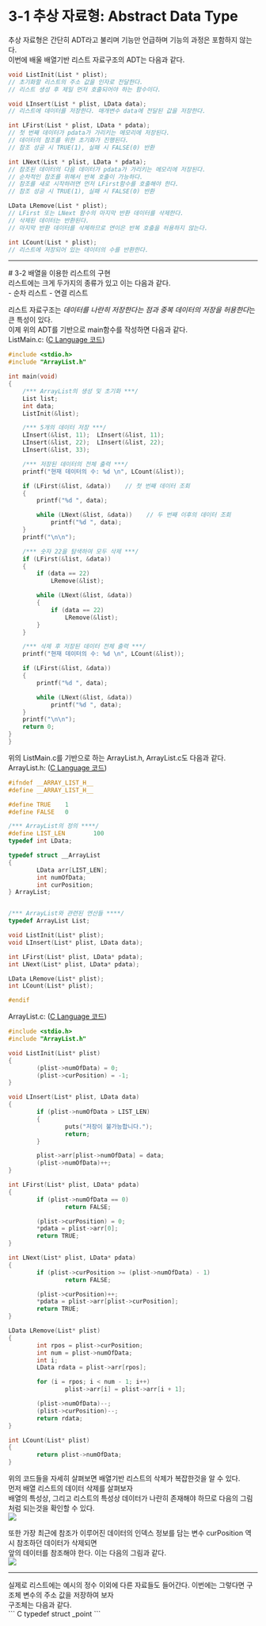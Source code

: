  # 3-1 추상 자료형: Abstract Data Type <br>
      
추상 자료형은 간단히 ADT라고 불리며 기능만 언급하며 기능의 과정은 포함하지 않는다.<br>
이번에 배울 배열기반 리스트 자료구조의 ADT는 다음과 같다.<br>
``` C
void ListInit(List * plist); 
// 초기화할 리스트의 주소 값을 인자로 전달한다.
// 리스트 생성 후 제일 먼저 호출되어야 하는 함수이다.

void LInsert(List * plist, LData data);
// 리스트에 데이터를 저장한다. 매개변수 data에 전달된 값을 저장한다.

int LFirst(List * plist, LData * pdata);
// 첫 번째 데이터가 pdata가 가리키는 메모리에 저장된다.
// 데이터의 참조를 위한 초기화가 진행된다.
// 참조 성공 시 TRUE(1), 실패 시 FALSE(0) 반환

int LNext(List * plist, LData * pdata);
// 참조된 데이터의 다음 데이터가 pdata가 가리키는 메모리에 저장된다.
// 순차적인 참조를 위해서 반복 호출이 가능하다.
// 참조를 새로 시작하려면 먼저 LFirst함수를 호출해야 한다.
// 참조 성공 시 TRUE(1), 실패 시 FALSE(0) 반환

LData LRemove(List * plist);
// LFirst 또는 LNext 함수의 마지막 반환 데이터를 삭제한다.
// 삭제된 데이터는 반환된다.
// 마지막 반환 데이터를 삭제하므로 연이은 반복 호출을 허용하지 않는다.

int LCount(List * plist);
// 리스트에 저장되어 있는 데이터의 수를 반환한다.
```
<hr>
 # 3-2 배열을 이용한 리스트의 구현<br>
리스트에는 크게 두가지의 종류가 있고 이는 다음과 같다. <br>
  - 순차 리스트
  - 연결 리스트

리스트 자료구조는 *데이터를 나란히 저장한다는 점과 중복 데이터의 저장을 허용한다*는 큰 특성이 있다. <br>
이제 위의 ADT를 기반으로 main함수를 작성하면 다음과 같다.<br>
ListMain.c: ([C Language 코드](/Chapter3/Example/ListMain.c))
``` C
#include <stdio.h>
#include "ArrayList.h"

int main(void)
{
	/*** ArrayList의 생성 및 초기화 ***/
	List list;
	int data;
	ListInit(&list);

	/*** 5개의 데이터 저장 ***/
	LInsert(&list, 11);  LInsert(&list, 11);
	LInsert(&list, 22);  LInsert(&list, 22);
	LInsert(&list, 33);

	/*** 저장된 데이터의 전체 출력 ***/
	printf("현재 데이터의 수: %d \n", LCount(&list));

	if (LFirst(&list, &data))    // 첫 번째 데이터 조회
	{
		printf("%d ", data);

		while (LNext(&list, &data))    // 두 번째 이후의 데이터 조회
			printf("%d ", data);
	}
	printf("\n\n");

	/*** 숫자 22을 탐색하여 모두 삭제 ***/
	if (LFirst(&list, &data))
	{
		if (data == 22)
			LRemove(&list);

		while (LNext(&list, &data))
		{
			if (data == 22)
				LRemove(&list);
		}
	}

	/*** 삭제 후 저장된 데이터 전체 출력 ***/
	printf("현재 데이터의 수: %d \n", LCount(&list));

	if (LFirst(&list, &data))
	{
		printf("%d ", data);

		while (LNext(&list, &data))
			printf("%d ", data);
	}
	printf("\n\n");
	return 0;
}
}
```
위의 ListMain.c를 기반으로 하는 ArrayList.h, ArrayList.c도 다음과 같다.<br>
ArrayList.h: ([C Language 코드](/Chapter3/Example/ArrayList.h))
``` C
#ifndef __ARRAY_LIST_H__
#define __ARRAY_LIST_H__

#define TRUE    1
#define FALSE   0

/*** ArrayList의 정의 ****/
#define LIST_LEN        100
typedef int LData;

typedef struct __ArrayList
{
        LData arr[LIST_LEN];
        int numOfData;
        int curPosition;
} ArrayList;


/*** ArrayList와 관련된 연산들 ****/
typedef ArrayList List;

void ListInit(List* plist);
void LInsert(List* plist, LData data);

int LFirst(List* plist, LData* pdata);
int LNext(List* plist, LData* pdata);

LData LRemove(List* plist);
int LCount(List* plist);

#endif
```
ArrayList.c: ([C Language 코드](/Chapter3/Example/ArrayList.c))
``` C
#include <stdio.h>
#include "ArrayList.h"

void ListInit(List* plist)
{
        (plist->numOfData) = 0;
        (plist->curPosition) = -1;
}

void LInsert(List* plist, LData data)
{
        if (plist->numOfData > LIST_LEN)
        {
                puts("저장이 불가능합니다.");
                return;
        }

        plist->arr[plist->numOfData] = data;
        (plist->numOfData)++;
}

int LFirst(List* plist, LData* pdata)
{
        if (plist->numOfData == 0)
                return FALSE;

        (plist->curPosition) = 0;
        *pdata = plist->arr[0];
        return TRUE;
}

int LNext(List* plist, LData* pdata)
{
        if (plist->curPosition >= (plist->numOfData) - 1)
                return FALSE;

        (plist->curPosition)++;
        *pdata = plist->arr[plist->curPosition];
        return TRUE;
}

LData LRemove(List* plist)
{
        int rpos = plist->curPosition;
        int num = plist->numOfData;
        int i;
        LData rdata = plist->arr[rpos];

        for (i = rpos; i < num - 1; i++)
                plist->arr[i] = plist->arr[i + 1];

        (plist->numOfData)--;
        (plist->curPosition)--;
        return rdata;
}

int LCount(List* plist)
{
        return plist->numOfData;
}
```

위의 코드들을 자세히 살펴보면 배열기반 리스트의 삭제가 복잡한것을 알 수 있다. <br>
먼저 배열 리스트의 데이터 삭제를 살펴보자<br>
배열의 특성상, 그리고 리스트의 특성상 데이터가 나란히 존재해야 하므로 다음의 그림처럼 되는것을 확인할 수 있다.<br>
<img src = "/res/Chapter3/ArrayListRemove.PNG">

또한 가장 최근에 참조가 이루어진 데이터의 인덱스 정보를 담는 변수 curPosition 역시 참조하던 데이터가 삭제되면<br>
앞의 데이터를 참조해야 한다. 이는 다음의 그림과 같다. <br>
<img src = "/res/Chapter3/ArrayListCurposition.PNG">
<hr>
실제로 리스트에는 예시의 정수 이외에 다른 자료들도 들어간다. 이번에는 그렇다면 구조체 변수의 주소 값을 저장하여 보자<br>
구조체는 다음과 같다.<br>
``` C
typedef struct _point
```

